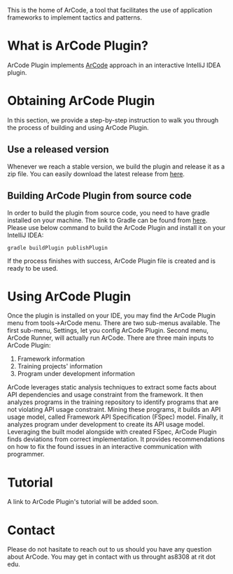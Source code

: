 This is the home of ArCode, a tool that facilitates the use of application frameworks to implement tactics and patterns. 

# What is ArCode Plugin?
ArCode Plugin implements [ArCode](https://arxiv.org/abs/2102.08372) approach in an interactive IntelliJ IDEA plugin.

# Obtaining ArCode Plugin
In this section, we provide a step-by-step instruction to walk you through the process of building and using ArCode Plugin.

## Use a released version
Whenever we reach a stable version, we build the plugin and release it as a zip file. You can easily download the latest release from [here](../../releases/). 

## Building ArCode Plugin from source code
In order to build the plugin from source code, you need to have gradle installed on your machine. The link to Gradle can be found from [here](https://gradle.org/).
Please use below command to build the ArCode Plugin and install it on your IntelliJ IDEA:
```
gradle buildPlugin publishPlugin
```

If the process finishes with success, ArCode Plugin file is created and is ready to be used.

# Using ArCode Plugin
Once the plugin is installed on your IDE, you may find the ArCode Plugin menu from tools->ArCode menu. There are two sub-menus available. The first sub-menu, Settings, let you config ArCode Plugin.
Second menu, ArCode Runner, will actually run ArCode. There are three main inputs to ArCode Plugin:

1. Framework information
2. Training projects' information
3. Program under development information

ArCode leverages static analysis techniques to extract some facts about API dependencies and usage constraint from the framework. It then analyzes programs in the training repository to identify programs that are not violating API usage constraint. Mining these programs, it builds an API usage model, called Framework API Specification (FSpec) model. Finally, it analyzes program under development to create its API usage model. Leveraging the built model alongside with created FSpec, ArCode Plugin finds deviations from correct implementation. It provides recommendations on how to fix the found issues in an interactive communication with programmer.

# Tutorial
A link to ArCode Plugin's tutorial will be added soon.

# Contact
Please do not hasitate to reach out to us should you have any question about ArCode. You may get in contact with us throught as8308 at rit dot edu.
